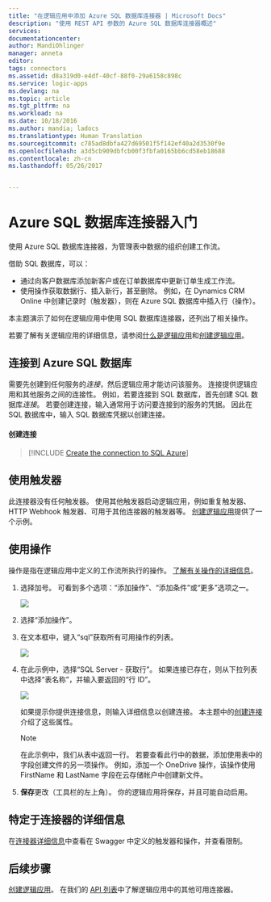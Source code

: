 ```yaml
---
title: "在逻辑应用中添加 Azure SQL 数据库连接器 | Microsoft Docs"
description: "使用 REST API 参数的 Azure SQL 数据库连接器概述"
services: 
documentationcenter: 
author: MandiOhlinger
manager: anneta
editor: 
tags: connectors
ms.assetid: d8a319d0-e4df-40cf-88f0-29a6158c898c
ms.service: logic-apps
ms.devlang: na
ms.topic: article
ms.tgt_pltfrm: na
ms.workload: na
ms.date: 10/18/2016
ms.author: mandia; ladocs
ms.translationtype: Human Translation
ms.sourcegitcommit: c785ad8dbfa427d69501f5f142ef40a2d3530f9e
ms.openlocfilehash: a3d5cb909dbfcb00f3fbfa0165bb6cd58eb18688
ms.contentlocale: zh-cn
ms.lasthandoff: 05/26/2017


---
```

# <a name="get-started-with-the-azure-sql-database-connector"></a>Azure SQL 数据库连接器入门
使用 Azure SQL 数据库连接器，为管理表中数据的组织创建工作流。 

借助 SQL 数据库，可以：

* 通过向客户数据库添加新客户或在订单数据库中更新订单生成工作流。
* 使用操作获取数据行、插入新行，甚至删除。 例如，在 Dynamics CRM Online 中创建记录时（触发器），则在 Azure SQL 数据库中插入行（操作）。 

本主题演示了如何在逻辑应用中使用 SQL 数据库连接器，还列出了相关操作。

若要了解有关逻辑应用的详细信息，请参阅[什么是逻辑应用](../logic-apps/logic-apps-what-are-logic-apps.md)和[创建逻辑应用](../logic-apps/logic-apps-create-a-logic-app.md)。

## <a name="connect-to-azure-sql-database"></a>连接到 Azure SQL 数据库
需要先创建到任何服务的*连接*，然后逻辑应用才能访问该服务。 连接提供逻辑应用和其他服务之间的连接性。 例如，若要连接到 SQL 数据库，首先创建 SQL 数据库*连接*。 若要创建连接，输入通常用于访问要连接到的服务的凭据。 因此在 SQL 数据库中，输入 SQL 数据库凭据以创建连接。 

#### <a name="create-the-connection"></a>创建连接
> [!INCLUDE [Create the connection to SQL Azure](../../includes/connectors-create-api-sqlazure.md)]
> 
> 

## <a name="use-a-trigger"></a>使用触发器
此连接器没有任何触发器。 使用其他触发器启动逻辑应用，例如重复触发器、HTTP Webhook 触发器、可用于其他连接器的触发器等。 [创建逻辑应用](../logic-apps/logic-apps-create-a-logic-app.md)提供了一个示例。

## <a name="use-an-action"></a>使用操作
操作是指在逻辑应用中定义的工作流所执行的操作。 [了解有关操作的详细信息](../logic-apps/logic-apps-what-are-logic-apps.md#logic-app-concepts)。

1. 选择加号。 可看到多个选项：“添加操作”、“添加条件”或“更多”选项之一。
   
    ![](./media/connectors-create-api-sqlazure/add-action.png)
2. 选择“添加操作”。
3. 在文本框中，键入“sql”获取所有可用操作的列表。
   
    ![](./media/connectors-create-api-sqlazure/sql-1.png) 
4. 在此示例中，选择“SQL Server - 获取行”。 如果连接已存在，则从下拉列表中选择“表名称”，并输入要返回的“行 ID”。
   
    ![](./media/connectors-create-api-sqlazure/sample-table.png)
   
    如果提示你提供连接信息，则输入详细信息以创建连接。 本主题中的[创建连接](connectors-create-api-sqlazure.md#create-the-connection)介绍了这些属性。 
   
   > [!NOTE]
   > 在此示例中，我们从表中返回一行。 若要查看此行中的数据，添加使用表中的字段创建文件的另一项操作。 例如，添加一个 OneDrive 操作，该操作使用 FirstName 和 LastName 字段在云存储帐户中创建新文件。 
   > 
   > 
5. **保存**更改（工具栏的左上角）。 你的逻辑应用将保存，并且可能自动启用。

## <a name="connector-specific-details"></a>特定于连接器的详细信息

在[连接器详细信息](/connectors/sql/)中查看在 Swagger 中定义的触发器和操作，并查看限制。 

## <a name="next-steps"></a>后续步骤
[创建逻辑应用](../logic-apps/logic-apps-create-a-logic-app.md)。 在我们的 [API 列表](apis-list.md)中了解逻辑应用中的其他可用连接器。


